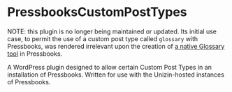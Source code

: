 # PressbooksCustomPostTypes
NOTE: this plugin is no longer being maintained or updated. Its initial use case, to permit the use of a custom post type called `glossary` with Pressbooks, was rendered irrelevant upon the creation of [a native Glossary tool](https://pressbooks.com/2018/11/28/whats-new-on-pressbooksedu-glossary-creation-doi-integration-and-more/) in Pressbooks.

A WordPress plugin designed to allow certain Custom Post Types in an installation of Pressbooks. Written for use with the Unizin-hosted instances of Pressbooks.
